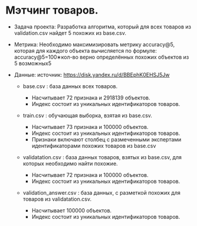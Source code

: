 # Мэтчинг товаров.

- Задача проекта: Разработка алгоритма, который для всех товаров из validation.csv найдет 5 похожих из base.csv.

- Метрика: Необходимо максимизировать метрику accuracy@5, которая для каждого объекта вычисляется по формуле:
accuracy@5=100∗кол-во верно определённых похожих объектов из 5 возможных5 

- Данные: источник: https://disk.yandex.ru/d/BBEphK0EHSJ5Jw

  - base.csv : база данных всех товаров.
    - Насчитывает 72 признака и 2918139 объектов.
    - Индекс состоит из уникальных идентификаторов товаров.

  - train.csv : обучающая выборка, взятая из base.csv.
    - Насчитывает 73 признака и 100000 объектов.
    - Индекс состоит из уникальных идентификаторов товаров.
    - Признаки включают столбец с размеченными экспертами идентификаторами похожих товаров из base.csv

  - validatation.csv : база данных товаров, взятых из base.csv, для которых необходимо найти похожие.
    - Насчитывает 72 признака и 100000 объектов.
    - Индекс состоит из уникальных идентификаторов товаров.

  - validation_answer.csv : база данных, с разметкой похожих для товаров из validatation.csv.
    - Насчитывает 100000 объектов.
    - Индекс состоит из уникальных идентификаторов товаров.
